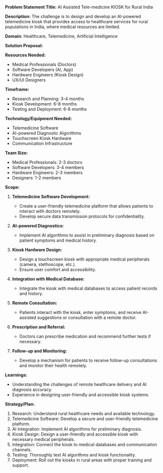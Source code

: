 **Problem Statement Title:** AI Assisted Tele-medicine KIOSK for Rural India

**Description:** The challenge is to design and develop an AI-powered telemedicine kiosk that provides access to healthcare services for rural populations in India, where medical resources are limited.

**Domain:** Healthcare, Telemedicine, Artificial Intelligence

**Solution Proposal:**

**Resources Needed:**
- Medical Professionals (Doctors)
- Software Developers (AI, App)
- Hardware Engineers (Kiosk Design)
- UX/UI Designers

**Timeframe:**
- Research and Planning: 3-4 months
- Kiosk Development: 6-8 months
- Testing and Deployment: 6-8 months

**Technology/Equipment Needed:**
- Telemedicine Software
- AI-powered Diagnostic Algorithms
- Touchscreen Kiosk Hardware
- Communication Infrastructure

**Team Size:**
- Medical Professionals: 2-3 doctors
- Software Developers: 3-4 members
- Hardware Engineers: 2-3 members
- Designers: 1-2 members

**Scope:**
1. **Telemedicine Software Development:**
   - Create a user-friendly telemedicine platform that allows patients to interact with doctors remotely.
   - Develop secure data transmission protocols for confidentiality.

2. **AI-powered Diagnostics:**
   - Implement AI algorithms to assist in preliminary diagnosis based on patient symptoms and medical history.

3. **Kiosk Hardware Design:**
   - Design a touchscreen kiosk with appropriate medical peripherals (camera, stethoscope, etc.).
   - Ensure user comfort and accessibility.

4. **Integration with Medical Database:**
   - Integrate the kiosk with medical databases to access patient records and history.

5. **Remote Consultation:**
   - Patients interact with the kiosk, enter symptoms, and receive AI-assisted suggestions or consultation with a remote doctor.

6. **Prescription and Referral:**
   - Doctors can prescribe medication and recommend further tests if necessary.

7. **Follow-up and Monitoring:**
   - Develop a mechanism for patients to receive follow-up consultations and monitor their health remotely.

**Learnings:**
- Understanding the challenges of remote healthcare delivery and AI diagnosis accuracy.
- Experience in designing user-friendly and accessible kiosk systems.

**Strategy/Plan:**
1. Research: Understand rural healthcare needs and available technology.
2. Telemedicine Software: Develop a secure and user-friendly telemedicine platform.
3. AI Integration: Implement AI algorithms for preliminary diagnosis.
4. Kiosk Design: Design a user-friendly and accessible kiosk with necessary medical peripherals.
5. Integration: Connect the kiosk to medical databases and communication channels.
6. Testing: Thoroughly test AI algorithms and kiosk functionality.
7. Deployment: Roll out the kiosks in rural areas with proper training and support.